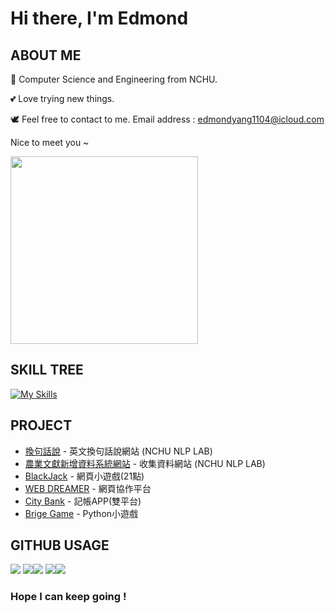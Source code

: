 # Hi there, I'm Edmond

## ABOUT ME
🏫 Computer Science and Engineering from NCHU.

💕 Love trying new things. 

🕊️ Feel free to contact to me. Email address : [edmondyang1104@icloud.com](mailto:edmondyang1104@icloud.com)

Nice to meet you ~

<img src="https://i.imgur.com/Gso5E3C.jpg" width=300px>


## SKILL TREE
[![My Skills](https://skillicons.dev/icons?i=c,java,py,flask,fastapi,dart,flutter,html,css,js,php,mysql,md,kotlin)](https://skillicons.dev)

## PROJECT
* [換句話說](https://iowapi.nlpnchu.org/) - 英文換句話說網站 (NCHU NLP LAB)
* [農業文獻新增資料系統網站](http://140.120.182.87:11143/) - 收集資料網站 (NCHU NLP LAB)
* [BlackJack](https://edmond-yang.github.io/blackjack/game.html) - 網頁小遊戲(21點)
* [WEB DREAMER](https://github.com/Edmond-Yang/web_project) - 網頁協作平台 
* [City Bank](https://github.com/Edmond-Yang/CityBank) - 記帳APP(雙平台) 
* [Brige Game](https://github.com/Edmond-Yang/Bridge-Game) - Python小遊戲 


## GITHUB USAGE
![](http://github-profile-summary-cards.vercel.app/api/cards/profile-details?username=Edmond-Yang&theme=swift)
![](http://github-profile-summary-cards.vercel.app/api/cards/repos-per-language?username=Edmond-Yang&theme=swift)![](http://github-profile-summary-cards.vercel.app/api/cards/most-commit-language?username=Edmond-Yang&theme=swift)
![](http://github-profile-summary-cards.vercel.app/api/cards/stats?username=Edmond-Yang&theme=swift)![](http://github-profile-summary-cards.vercel.app/api/cards/productive-time?username=Edmond-Yang&theme=swift&utcOffset=8)

### Hope I can keep going !
